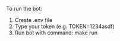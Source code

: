 To run the bot:

1. Create .env file
2. Type your token (e.g. TOKEN=1234asdf)
3. Run bot with command: make run